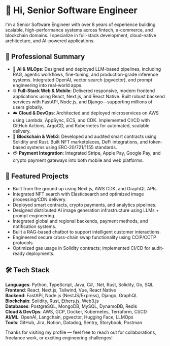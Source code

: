 # 👋 Hi, Senior Software Engineer

I'm a Senior Software Engineer with over 8 years of experience building scalable, high-performance systems across fintech, e-commerce, and blockchain domains. I specialize in full-stack development, cloud-native architecture, and AI-powered applications.

## 💼 Professional Summary

- 🧠 **AI & MLOps**: Designed and deployed LLM-based pipelines, including RAG, agentic workflows, fine-tuning, and production-grade inference systems. Integrated OpenAI, vector search (pgvector), and prompt engineering into real-world apps.
- 🌐 **Full-Stack Web & Mobile**: Delivered responsive, modern frontend applications using React, Next.js, and React Native. Built robust backend services with FastAPI, Node.js, and Django—supporting millions of users globally.
- ☁️ **Cloud & DevOps**: Architected and deployed microservices on AWS using Lambda, AppSync, ECS, and CDK. Implemented CI/CD with GitHub Actions, ArgoCD, and Kubernetes for automated, scalable delivery.
- 🔗 **Blockchain & Web3**: Developed and audited smart contracts using Solidity and Rust. Built NFT marketplaces, DeFi integrations, and token-based systems using ERC-20/721/1155 standards.
- 💳 **Payment Integration**: Integrated Stripe, Apple Pay, Google Pay, and crypto payment gateways into both mobile and web platforms.

## 🚀 Featured Projects

- Built from the ground up using Next.js, AWS CDK, and GraphQL APIs.
- Integrated NFT search with Elasticsearch and optimized image processing/CDN delivery.
- Deployed smart contracts, crypto payments, and analytics pipelines.
- Designed distributed AI image generation infrastructure using LLMs + prompt engineering.
- Integrated global and regional backends, payment methods, and notification systems.
- Built a RAG-based chatbot to support intelligent customer interactions.
- Engineered secure cross-chain swap functionality using CCIP/CCTP protocols.
- Optimized gas usage in Solidity contracts; implemented CI/CD for audit-ready deployments.

## 🛠️ Tech Stack

**Languages**: Python, TypeScript, Java, C#, .Net, Rust, Solidity, Go, SQL  
**Frontend**: React, Next.js, Tailwind, Vue, React Native  
**Backend**: FastAPI, Node.js (NestJS/Express), Django, GraphQL  
**Blockchain**: Solidity, Rust, Ethers.js, Web3.js  
**Databases**: PostgreSQL, MongoDB, MySQL, DynamoDB, Redis  
**Cloud & DevOps**: AWS, GCP, Docker, Kubernetes, Terraform, CI/CD  
**AI/ML**: OpenAI, Langchain, pgvector, Hugging Face, LLMOps  
**Tools**: GitHub, Jira, Notion, Datadog, Sentry, Storybook, Postman

Thanks for visiting my profile — feel free to reach out for collaborations, freelance work, or exciting engineering challenges!

